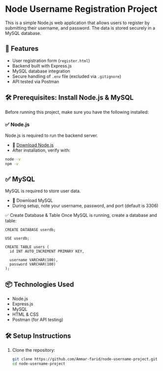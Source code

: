# Node Username Registration Project

This is a simple Node.js web application that allows users to register by submitting their username,  and password. The data is stored securely in a MySQL database.

## 🚀 Features

- User registration form (`register.html`)
- Backend built with Express.js
- MySQL database integration
- Secure handling of `.env` file (excluded via `.gitignore`)
- API tested via Postman
  
## 🛠️ Prerequisites: Install Node.js & MySQL

Before running this project, make sure you have the following installed:

### ✅ Node.js

Node.js is required to run the backend server.

- 🔗 [Download Node.js](https://nodejs.org/)
- After installation, verify with:

```bash
node -v
npm -v 
```








## ✅ MySQL
MySQL is required to store user data.
- 🔗 Download MySQL
- During setup, note your username, password, and port (default is 3306)


✅ Create Database & Table
Once MySQL is running, create a database and table:
```
CREATE DATABASE userdb;

USE userdb;

CREATE TABLE users (
  id INT AUTO_INCREMENT PRIMARY KEY,
  
  username VARCHAR(100),
  password VARCHAR(100)
);
```



 ## 📦 Technologies Used

- Node.js
- Express.js
- MySQL
- HTML & CSS
- Postman (for API testing)

## 🛠️ Setup Instructions

1. Clone the repository:
   ```bash
   git clone https://github.com/Ammar-farid/node-username-project.git
   cd node-username-project

   ```
